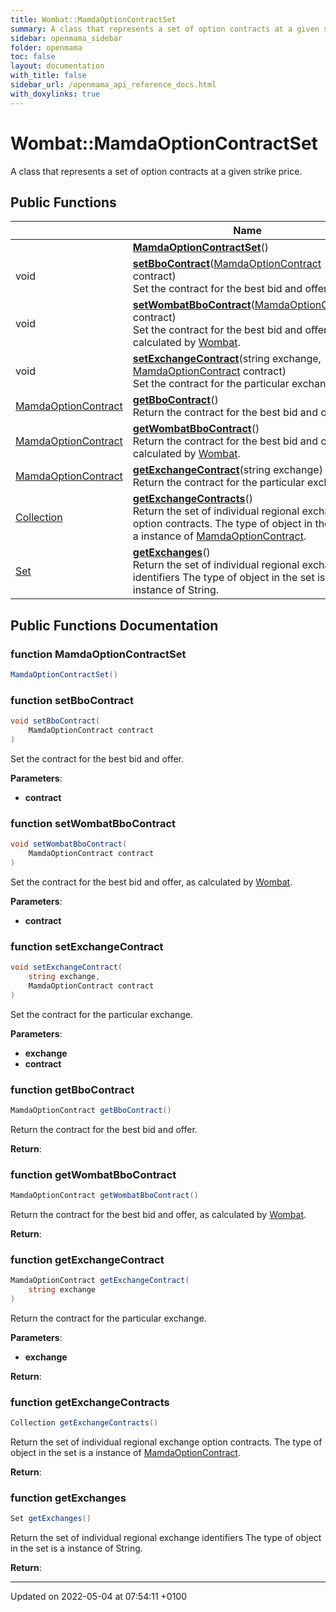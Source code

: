 ```yaml
---
title: Wombat::MamdaOptionContractSet
summary: A class that represents a set of option contracts at a given strike price. 
sidebar: openmama_sidebar
folder: openmama
toc: false
layout: documentation
with_title: false
sidebar_url: /openmama_api_reference_docs.html
with_doxylinks: true
---
```


# Wombat::MamdaOptionContractSet



A class that represents a set of option contracts at a given strike price. 

## Public Functions

|                | Name           |
| -------------- | -------------- |
| | **[MamdaOptionContractSet](classWombat_1_1MamdaOptionContractSet.html#function-mamdaoptioncontractset)**() |
| void | **[setBboContract](classWombat_1_1MamdaOptionContractSet.html#function-setbbocontract)**([MamdaOptionContract](classWombat_1_1MamdaOptionContract.html) contract)<br>Set the contract for the best bid and offer.  |
| void | **[setWombatBboContract](classWombat_1_1MamdaOptionContractSet.html#function-setwombatbbocontract)**([MamdaOptionContract](classWombat_1_1MamdaOptionContract.html) contract)<br>Set the contract for the best bid and offer, as calculated by [Wombat](namespaceWombat.html).  |
| void | **[setExchangeContract](classWombat_1_1MamdaOptionContractSet.html#function-setexchangecontract)**(string exchange, [MamdaOptionContract](classWombat_1_1MamdaOptionContract.html) contract)<br>Set the contract for the particular exchange.  |
| [MamdaOptionContract](classWombat_1_1MamdaOptionContract.html) | **[getBboContract](classWombat_1_1MamdaOptionContractSet.html#function-getbbocontract)**()<br>Return the contract for the best bid and offer.  |
| [MamdaOptionContract](classWombat_1_1MamdaOptionContract.html) | **[getWombatBboContract](classWombat_1_1MamdaOptionContractSet.html#function-getwombatbbocontract)**()<br>Return the contract for the best bid and offer, as calculated by [Wombat](namespaceWombat.html).  |
| [MamdaOptionContract](classWombat_1_1MamdaOptionContract.html) | **[getExchangeContract](classWombat_1_1MamdaOptionContractSet.html#function-getexchangecontract)**(string exchange)<br>Return the contract for the particular exchange.  |
| [Collection](interfaceWombat_1_1Containers_1_1Collection.html) | **[getExchangeContracts](classWombat_1_1MamdaOptionContractSet.html#function-getexchangecontracts)**()<br>Return the set of individual regional exchange option contracts. The type of object in the set is a instance of [MamdaOptionContract](classWombat_1_1MamdaOptionContract.html).  |
| [Set](interfaceWombat_1_1Containers_1_1Set.html) | **[getExchanges](classWombat_1_1MamdaOptionContractSet.html#function-getexchanges)**()<br>Return the set of individual regional exchange identifiers The type of object in the set is a instance of String.  |

## Public Functions Documentation

### function MamdaOptionContractSet

```csharp
MamdaOptionContractSet()
```


### function setBboContract

```csharp
void setBboContract(
    MamdaOptionContract contract
)
```

Set the contract for the best bid and offer. 

**Parameters**: 

  * **contract** 


### function setWombatBboContract

```csharp
void setWombatBboContract(
    MamdaOptionContract contract
)
```

Set the contract for the best bid and offer, as calculated by [Wombat](namespaceWombat.html). 

**Parameters**: 

  * **contract** 


### function setExchangeContract

```csharp
void setExchangeContract(
    string exchange,
    MamdaOptionContract contract
)
```

Set the contract for the particular exchange. 

**Parameters**: 

  * **exchange** 
  * **contract** 


### function getBboContract

```csharp
MamdaOptionContract getBboContract()
```

Return the contract for the best bid and offer. 

**Return**: 

### function getWombatBboContract

```csharp
MamdaOptionContract getWombatBboContract()
```

Return the contract for the best bid and offer, as calculated by [Wombat](namespaceWombat.html). 

**Return**: 

### function getExchangeContract

```csharp
MamdaOptionContract getExchangeContract(
    string exchange
)
```

Return the contract for the particular exchange. 

**Parameters**: 

  * **exchange** 


**Return**: 

### function getExchangeContracts

```csharp
Collection getExchangeContracts()
```

Return the set of individual regional exchange option contracts. The type of object in the set is a instance of [MamdaOptionContract](classWombat_1_1MamdaOptionContract.html). 

**Return**: 

### function getExchanges

```csharp
Set getExchanges()
```

Return the set of individual regional exchange identifiers The type of object in the set is a instance of String. 

**Return**: 

-------------------------------

Updated on 2022-05-04 at 07:54:11 +0100